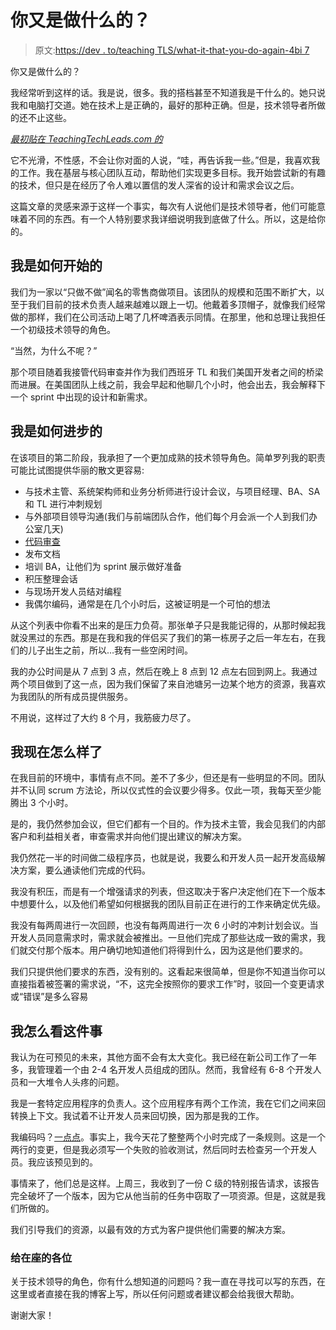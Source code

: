 # 你又是做什么的？

> 原文:[https://dev . to/teaching TLS/what-it-that-you-do-again-4bi 7](https://dev.to/teachingtls/what-is-it-that-you-do-again-4bi7)

你又是做什么的？

我经常听到这样的话。我是说，很多。我的搭档甚至不知道我是干什么的。她只说我和电脑打交道。她在技术上是正确的，最好的那种正确。但是，技术领导者所做的还不止这些。

*[最初贴在 TeachingTechLeads.com 的](https://teachingtechleads.com/what-is-it-that-you-do-again/)*

它不光滑，不性感，不会让你对面的人说，“哇，再告诉我一些。”但是，我喜欢我的工作。我在基层与核心团队互动，帮助他们实现更多目标。我开始尝试新的有趣的技术，但只是在经历了令人难以置信的发人深省的设计和需求会议之后。

这篇文章的灵感来源于这样一个事实，每次有人说他们是技术领导者，他们可能意味着不同的东西。有一个人特别要求我详细说明我到底做了什么。所以，这是给你的。

## [](#how-i-started)我是如何开始的

我们为一家以“只做不做”闻名的零售商做项目。该团队的规模和范围不断扩大，以至于我们目前的技术负责人越来越难以跟上一切。他戴着多顶帽子，就像我们经常做的那样，我们在公司活动上喝了几杯啤酒表示同情。在那里，他和总理让我担任一个初级技术领导的角色。

“当然，为什么不呢？”

那个项目随着我接管代码审查并作为我们西班牙 TL 和我们美国开发者之间的桥梁而进展。在美国团队上线之前，我会早起和他聊几个小时，他会出去，我会解释下一个 sprint 中出现的设计和新需求。

## [](#how-i-progressed)我是如何进步的

在该项目的第二阶段，我承担了一个更加成熟的技术领导角色。简单罗列我的职责可能比试图提供华丽的散文更容易:

*   与技术主管、系统架构师和业务分析师进行设计会议，与项目经理、BA、SA 和 TL 进行冲刺规划
*   与外部项目领导沟通(我们与前端团队合作，他们每个月会派一个人到我们办公室几天)
*   [代码审查](https://teachingtechleads.com/how-to-get-the-highest-return-on-investment-during-your-code-review/)
*   发布文档
*   培训 BA，让他们为 sprint 展示做好准备
*   积压整理会话
*   与现场开发人员结对编程
*   我偶尔编码，通常是在几个小时后，这被证明是一个可怕的想法

从这个列表中你看不出来的是压力负荷。那张单子只是我能记得的，从那时候起我就没黑过的东西。那是在我和我的伴侣买了我们的第一栋房子之后一年左右，在我们的儿子出生之前，所以…我有一些空闲时间。

我的办公时间是从 7 点到 3 点，然后在晚上 8 点到 12 点左右回到网上。我通过两个项目做到了这一点，因为我们保留了来自池塘另一边某个地方的资源，我喜欢为我团队的所有成员提供服务。

不用说，这样过了大约 8 个月，我筋疲力尽了。

## [](#how-i-am-now)我现在怎么样了

在我目前的环境中，事情有点不同。差不了多少，但还是有一些明显的不同。团队并不认同 scrum 方法论，所以仪式性的会议要少得多。仅此一项，我每天至少能腾出 3 个小时。

是的，我仍然参加会议，但它们都有一个目的。作为技术主管，我会见我们的内部客户和利益相关者，审查需求并向他们提出建议的解决方案。

我仍然花一半的时间做二级程序员，也就是说，我要么和开发人员一起开发高级解决方案，要么通读他们完成的代码。

我没有积压，而是有一个增强请求的列表，但这取决于客户决定他们在下一个版本中想要什么，以及他们希望如何根据我的团队目前正在进行的工作来确定优先级。

我没有每两周进行一次回顾，也没有每两周进行一次 6 小时的冲刺计划会议。当开发人员同意需求时，需求就会被推出。一旦他们完成了那些达成一致的需求，我们就交付那个版本。用户确切地知道他们将得到什么，因为这是他们要求的。

我们只提供他们要求的东西，没有别的。这看起来很简单，但是你不知道当你可以直接指着被签署的需求说，“不，这完全按照你的要求工作”时，驳回一个变更请求或“错误”是多么容易

## [](#how-i-see-this-going)我怎么看这件事

我认为在可预见的未来，其他方面不会有太大变化。我已经在新公司工作了一年多，我管理着一个由 2-4 名开发人员组成的团队。然而，我曾经有 6-8 个开发人员和一大堆令人头疼的问题。

我是一套特定应用程序的负责人。这个应用程序有两个工作流，我在它们之间来回转换上下文。我试着不让开发人员来回切换，因为那是我的工作。

我编码吗？[一点点](https://teachingtechleads.com/four-quick-ways-that-you-can-find-time-to-code/)。事实上，我今天花了整整两个小时完成了一条规则。这是一个两行的变更，但是我必须写一个失败的验收测试，然后同时去检查另一个开发人员。我应该预见到的。

事情来了，他们总是这样。上周三，我收到了一份 C 级的特别报告请求，该报告完全破坏了一个版本，因为它从他当前的任务中窃取了一项资源。但是，这就是我们所做的。

我们引导我们的资源，以最有效的方式为客户提供他们需要的解决方案。

### [](#to-everyone-here)给在座的各位

关于技术领导的角色，你有什么想知道的问题吗？我一直在寻找可以写的东西，在这里或者直接在我的博客上写，所以任何问题或者建议都会给我很大帮助。

谢谢大家！